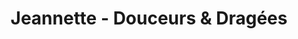 ---
title: "Jeannette - Douceurs & Dragées"
url: /ouistreham/jeannette-douceurs-et-dragees/
shop: chocolat
---
